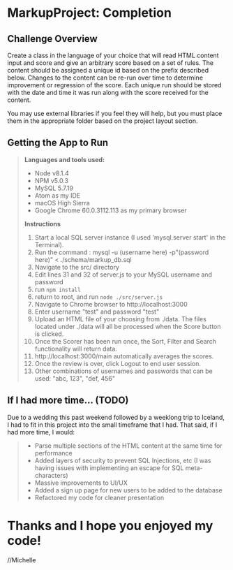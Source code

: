 MarkupProject: Completion
=========================

Challenge Overview
---------------
Create a class in the language of your choice that will read HTML content input and score and give
an arbitrary score based on a set of rules. The content should be assigned a unique id based on the prefix described below.
Changes to the content can be re-run over time to determine improvement or regression of the score. Each unique run should be stored with the date and time it was run along with the score received for the content.

You may use external libraries if you feel they will help, but you must place them in the appropriate folder based on the project layout section.


Getting the App to Run
----------------------
>**Languages and tools used:**
>
>- Node v8.1.4
>- NPM v5.0.3
>- MySQL 5.7.19
>- Atom as my IDE
>- macOS High Sierra
>- Google Chrome 60.0.3112.113 as my primary browser
>
>**Instructions**
>
>1. Start a local SQL server instance (I used 'mysql.server start' in the Terminal).
>2. Run the command : mysql -u (username here) -p"(password here)" < ./schema/markup_db.sql
>3. Navigate to the src/ directory
>4. Edit lines 31 and 32 of server.js to your MySQL username and password
>4. run `npm install`
>4. return to root, and run `node ./src/server.js`
>5. Navigate to Chrome browser to http://localhost:3000
>6. Enter username "test" and password "test"
>7. Upload an HTML file of your choosing from ./data. The files located under ./data will all be processed when the Score button is clicked.
>8. Once the Scorer has been run once, the Sort, Filter and Search functionality will return data.
>9. http://localhost:3000/main automatically averages the scores.
>10. Once the review is over, click Logout to end user session.
>11. Other combinations of usernames and passwords that can be used: "abc, 123", "def, 456"


If I had more time... (TODO)
----------------------------
Due to a wedding this past weekend followed by a weeklong trip to Iceland, I had to fit in this project into the small timeframe that I had. That said, if I had more time, I would:
>- Parse multiple sections of the HTML content at the same time for performance
>- Added layers of security to prevent SQL Injections, etc (I was having issues with implementing an escape for SQL meta-characters)
>- Massive improvements to UI/UX
>- Added a sign up page for new users to be added to the database
>- Refactored my code for cleaner presentation


Thanks and I hope you enjoyed my code!
======================================

//Michelle
